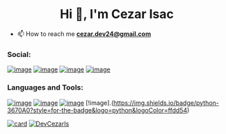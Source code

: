 <h1 align="center">Hi 👋, I'm Cezar Isac</h1>


<!-- - 🌱 I’m currently learning about Front-End -->

- 📫 How to reach me **cezar.dev24@gmail.com**

<h3 align="left">Social:</h3>

[![image](https://img.shields.io/badge/Instagram-E4405F?style=for-the-badge&logo=instagram&logoColor=white)](https://www.instagram.com/yes_cyzr/)
[![image](https://img.shields.io/badge/GitHub-100000?style=for-the-badge&logo=github&logoColor=white)](https://github.com/DevCezarIs)
[![image](https://img.shields.io/badge/dev.to-0A0A0A?style=for-the-badge&logo=dev.to&logoColor=white)](https://dev.to/DevCezarIs)
[![image](https://img.shields.io/badge/Linkedin-0a66c2?style=for-the-badge&logo=linkedin&logoColor=white)](https://www.linkedin.com/in/cezar-isac-simeão-barbosa-764205270/)


<h3 align="left">Languages and Tools:</h3>

[![image](https://img.shields.io/badge/HTML5-E34F26?style=for-the-badge&logo=html5&logoColor=white)](https://developer.mozilla.org/en-US/docs/Web/HTML)
[![image](https://img.shields.io/badge/CSS3-1572B6?style=for-the-badge&logo=css3&logoColor=white)](https://developer.mozilla.org/pt-BR/docs/Web/CSS)
[![image](https://img.shields.io/badge/Git-E34F26?style=for-the-badge&logo=git&logoColor=white)](https://git-scm.com/)
[!image].(https://img.shields.io/badge/python-3670A0?style=for-the-badge&logo=python&logoColor=ffdd54)

[![card](https://github-readme-stats.vercel.app/api?username=DevCezarIs&theme=dark&show_icons=true)](https://github.com/DevCezarIs/)
[![DevCezarIs](https://github-readme-stats.vercel.app/api/top-langs/?username=DevCezarIs&hide=html&layout=compact&theme=dark)](https://github.com/DevCezarIs/)
